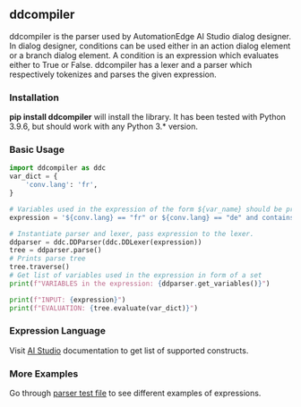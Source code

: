 ## ddcompiler

ddcompiler is the parser used by AutomationEdge AI Studio dialog designer. In dialog designer, conditions can be used either in an action dialog element or a branch dialog element. A condition is an expression which evaluates either to True or False. ddcompiler has a lexer and a parser which respectively tokenizes and parses the given expression.

### Installation

**pip install ddcompiler** will install the library. It has been tested with Python 3.9.6, but should work with any Python 3.\* version.

### Basic Usage

```python
import ddcompiler as ddc
var_dict = {
    'conv.lang': 'fr',
}

# Variables used in the expression of the form ${var_name} should be present in the var_dict.
expression = '${conv.lang} == "fr" or ${conv.lang} == "de" and contains("aistudio", "studio")'

# Instantiate parser and lexer, pass expression to the lexer.
ddparser = ddc.DDParser(ddc.DDLexer(expression))
tree = ddparser.parse()
# Prints parse tree
tree.traverse()
# Get list of variables used in the expression in form of a set
print(f"VARIABLES in the expression: {ddparser.get_variables()}")

print(f"INPUT: {expression}")
print(f"EVALUATION: {tree.evaluate(var_dict)}")
```

### Expression Language

Visit [AI Studio](https://docs.automationedge.ai/docs/getting-started/manual-configuration/conditions/) documentation to get list of supported constructs.

### More Examples

Go through [parser test file](https://bitbucket.org/yovyom/ddcompiler/src/master/tests/test_parser.py) to see different examples of expressions.
